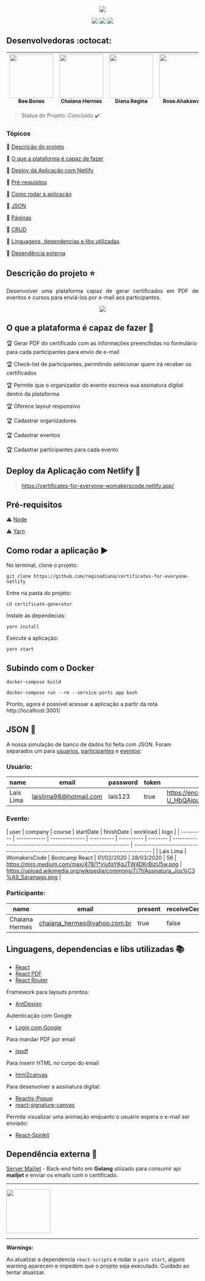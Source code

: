 <p align="center">
  <img src="https://user-images.githubusercontent.com/46378210/80918424-34fffd00-8d3b-11ea-99ee-477a3ebf4d89.png">
</p>

<p align="center">
  <img src="https://img.shields.io/static/v1?label=react&message=framework&color=blue&style=for-the-badge&logo=REACT"/>
  <img src="https://img.shields.io/static/v1?label=Netlify&message=deploy&color=blue&style=for-the-badge&logo=netlify"/>
  <img src="http://img.shields.io/static/v1?label=License&message=MIT&color=green&style=for-the-badge"/>
</p>

## Desenvolvedoras :octocat:

| [<img src="https://avatars2.githubusercontent.com/u/40778029?s=400&u=0ff80f01d3cb66b2af110aea5d30701d8ac6b6ec&v=4" width=115><br><sub>Bee Bones</sub>](https://github.com/beebones) | [<img src="https://media-exp1.licdn.com/dms/image/C4E03AQGE1Yb8mAu4_A/profile-displayphoto-shrink_200_200/0?e=1592438400&v=beta&t=-ANjM-l29GR6AVf_OxXkfk7NH424lVgJmjQIgIos2Ck" width=115><br><sub>Chaiana Hermes</sub>](https://github.com/chaihermes) | [<img src="https://avatars2.githubusercontent.com/u/46378210?s=400&u=071f7791bb03f8e102d835bdb9c2f0d3d24e8a34&v=4" width=115><br><sub>Diana Regina</sub>](https://github.com/Diana-ops) | [<img src="https://avatars0.githubusercontent.com/u/56303576?s=400&u=b3afc995a8a4a0a5b0af9ff64e4953c907927f23&v=4" width=115><br><sub>Rose Ahakawa</sub>](https://github.com/ahakawa) |
| :---------------------------------------------------------------------------------------------------------------------------------------------------------------------------------: | :----------------------------------------------------------------------------------------------------------------------------------------------------------------------------------------------------------------------------------------------------: | :-------------------------------------------------------------------------------------------------------------------------------------------------------------------------------------: | :-----------------------------------------------------------------------------------------------------------------------------------------------------------------------------------: |

> Status do Projeto: Concluido :heavy_check_mark:

### Tópicos

:small_blue_diamond: [Descrição do projeto](#descrição-do-projeto-star)

:small_blue_diamond: [O que a plataforma é capaz de fazer](#o-que-a-plataforma-é-capaz-de-fazer-checkered_flag)

:small_blue_diamond: [Deploy da Aplicação com Netlify](#deploy-da-aplicação-com-netlify-dash)

:small_blue_diamond: [Pré-requisitos](#pré-requisitos)

:small_blue_diamond: [Como rodar a aplicação](#como-rodar-a-aplicação-arrow_forward)

:small_blue_diamond: [JSON](#json-floppy_disk)

:small_blue_diamond: [Páginas](#páginas)

:small_blue_diamond: [CRUD](#crud)

:small_blue_diamond: [Linguagens, dependencias e libs utilizadas ](#linguagens-dependencias-e-libs-utilizadas-books)

:small_blue_diamond: [Dependência externa](#dependência-externa-incoming_envelope)

## Descrição do projeto :star:

<p align="justify">
Desenvolver uma plataforma capaz de gerar certificados em PDF de eventos e cursos para enviá-los por e-mail aos participantes.
</p>

<p align="center">
<img src="https://user-images.githubusercontent.com/46378210/80231326-9a603980-8629-11ea-8798-eabacda99982.png"/>
</p>

## O que a plataforma é capaz de fazer :checkered_flag:

:trophy: Gerar PDF do certificado com as informações preenchidas no formulário para cada participantes para envio de e-mail

:trophy: Check-list de participantes, permitindo selecionar quem irá receber os certificados

:trophy: Permite que o organizador do evento escreva sua assinatura digital dentro da plataforma

:trophy: Oferece layout responsivo

:trophy: Cadastrar organizadores

:trophy: Cadastrar eventos

:trophy: Cadastrar participantes para cada evento

## Deploy da Aplicação com Netlify :dash:

> https://certificates-for-everyone-womakerscode.netlify.app/

## Pré-requisitos

:warning: [Node](https://nodejs.org/en/download/)

:warning: [Yarn](https://classic.yarnpkg.com/pt-BR/docs/install/#windows-stable)

## Como rodar a aplicação :arrow_forward:

No terminal, clone o projeto:

```
git clone https://github.com/reginadiana/certificates-for-everyone-netlify
```

Entre na pasta do projeto:

```
cd certificate-generator
```

Instale as dependecias:

```
yarn install
```

Execute a aplicação:

```
yarn start
```

## Subindo com o Docker

```
docker-compose build
```

```
docker-compose run --rm --service-ports app bash
```

Pronto, agora é possível acessar a aplicação a partir da rota http://localhost:3001/

## JSON :floppy_disk:

A nossa simulação de banco de dados foi feita com JSON. Foram separados um para [usuarios](https://github.com/React-Bootcamp-WoMarkersCode/certificate-generator/blob/DianaRegina/certificate/src/services/users.json), [participantes](https://github.com/React-Bootcamp-WoMarkersCode/certificate-generator/blob/DianaRegina/certificate/src/services/participantes.json) e [eventos](https://github.com/React-Bootcamp-WoMarkersCode/certificate-generator/blob/DianaRegina/certificate/src/services/events.json):

### Usuário:

| name      | email                  | password | token | avatar                                                                                                              |
| --------- | ---------------------- | -------- | ----- | ------------------------------------------------------------------------------------------------------------------- |
| Lais Lima | laislima98@hotmail.com | lais123  | true  | https://encrypted-tbn0.gstatic.com/images?q=tbn%3AANd9GcS9-U_HbQAipum9lWln3APcBIwng7T46hdBA42EJv8Hf6Z4fDT3&usqp=CAU |

### Evento:

| user      | company      | course         | startDate  | finishDate | workload | logo                                                         |
| --------- | ------------ | -------------- | ---------- | ---------- | -------- | ------------------------------------------------------------ | ------------------------------------------------------------------------------------- |
| Lais Lima | WomakersCode | Bootcamp React | 01/02/2020 | 28/03/2020 | 56       | https://miro.medium.com/max/478/1*jriufqYKgJTW4DKrBizU5w.png | https://upload.wikimedia.org/wikipedia/commons/7/7f/Assinatura_Jos%C3%A9_Saramago.png |

### Participante:

| name           | email                       | present | receiveCertificate | course         |
| -------------- | --------------------------- | ------- | ------------------ | -------------- |
| Chaiana Hermes | chaiana_hermes@yahoo.com.br | true    | false              | Bootcamp React |

## Linguagens, dependencias e libs utilizadas :books:

- [React](https://pt-br.reactjs.org/docs/create-a-new-react-app.html)
- [React PDF](https://react-pdf.org/)
- [React Router](https://reacttraining.com/react-router/web/guides/quick-start)

Framework para layouts prontos:

- [AntDesign](https://ant.design/docs/react/introduce)

Autenticação com Google

- [Login com Google](https://www.npmjs.com/package/react-google-login)

Para mandar PDF por email

- [jspdf](https://www.npmjs.com/package/jspdf)

Para inserir HTML no corpo do email

- [html2canvas](https://www.npmjs.com/package/html2canvas)

Para desenvolver a assinatura digital:

- [Reactjs-Popup](https://react-popup.elazizi.com/getting-started/)
- [react-signature-canvas](https://www.npmjs.com/package/react-signature-canvas)

Permite visualizar uma animação enquanto o usuário espera o e-mail ser enviado:

- [React-Spinkit](https://github.com/KyleAMathews/react-spinkit)

## Dependência externa :incoming_envelope:

[Server Mailjet](https://github.com/beebones/server-mailjet) - Back-end feito em **Golang** utiizado para consumir api **mailjet** e enviar os emails com o certificado.

<hr/>

<img src="https://user-images.githubusercontent.com/46378210/82743777-49d21e00-9d46-11ea-9221-3d035cfd8c1b.png" width="115">

---

**Warnings:**

Ao atualizar a dependencia `react-scripts` e rodar o `yarn start`, alguns warning aparecem e impedem que o projeto seja executado. Cuidado ao tentar atualizar.
